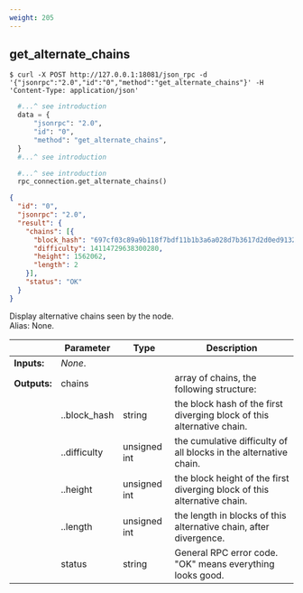 ```yaml
---
weight: 205
---
```


## **get_alternate_chains**

```shell
$ curl -X POST http://127.0.0.1:18081/json_rpc -d '{"jsonrpc":"2.0","id":"0","method":"get_alternate_chains"}' -H 'Content-Type: application/json'
```
```python
  #...^ see introduction
  data = {
      "jsonrpc": "2.0",
      "id": "0",
      "method": "get_alternate_chains",
  }
  #...^ see introduction
```
```py
  #...^ see introduction
  rpc_connection.get_alternate_chains()
```
```json
{
  "id": "0",
  "jsonrpc": "2.0",
  "result": {
    "chains": [{
      "block_hash": "697cf03c89a9b118f7bdf11b1b3a6a028d7b3617d2d0ed91322c5709acf75625",
      "difficulty": 14114729638300280,
      "height": 1562062,
      "length": 2
    }],
    "status": "OK"
  }
}
```
Display alternative chains seen by the node.  
Alias: None.  

|             | Parameter    | Type         | Description
| ---         | ---          | ---          | ---
|**Inputs:**  | *None*.      |              |
|**Outputs:** | chains       |              | array of chains, the following structure:
|             | ..block_hash | string       | the block hash of the first diverging block of this alternative chain.
|             | ..difficulty | unsigned int | the cumulative difficulty of all blocks in the alternative chain.
|             | ..height     | unsigned int | the block height of the first diverging block of this alternative chain.
|             | ..length     | unsigned int | the length in blocks of this alternative chain, after divergence.
|             | status       | string       | General RPC error code. "OK" means everything looks good.
